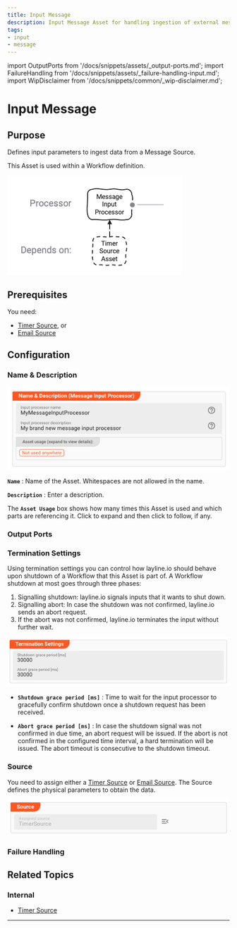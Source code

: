 ```yaml
---
title: Input Message
description: Input Message Asset for handling ingestion of external messages.
tags:
- input
- message
---
```


import OutputPorts from '/docs/snippets/assets/_output-ports.md';
import FailureHandling from '/docs/snippets/assets/_failure-handling-input.md';
import WipDisclaimer from '/docs/snippets/common/_wip-disclaimer.md';

# Input Message

## Purpose

Defines input parameters to ingest data from a Message Source.

This Asset is used within a Workflow definition.

![](.asset-input-message_images/0363922a.png "Asset Dependency Graph (Input Message)")

## Prerequisites

You need:

* [Timer Source](/docs/assets/sources/asset-source-timer), or
* [Email Source](/docs/assets/sources/asset-source-email)

## Configuration

### Name & Description

![](.asset-input-message_images/2200e5f0.png "Name & Description (Input Message)")

**`Name`** : Name of the Asset. Whitespaces are not allowed in the name.

**`Description`** : Enter a description.

The **`Asset Usage`** box shows how many times this Asset is used and which parts are referencing it. Click to expand and then click to follow, if any.


### Output Ports

<OutputPorts></OutputPorts>

### Termination Settings

Using termination settings you can control how layline.io should behave upon shutdown of a Workflow that this Asset is part of.
A Workflow shutdown at most goes through three phases:

1. Signalling shutdown: layline.io signals inputs that it wants to shut down.
2. Signalling abort: In case the shutdown was not confirmed, layline.io sends an abort request.
3. If the abort was not confirmed, layline.io terminates the input without further wait.

![](.asset-input-message_images/07cbe873.png "Termination Settings (Input Message)")

* **`Shutdown grace period [ms]`** : Time to wait for the input processor to gracefully confirm shutdown once a shutdown request has been received.

* **`Abort grace period [ms]`** : In case the shutdown signal was not confirmed in due time, an abort request will be issued.
  If the abort is not confirmed in the configured time interval, a hard termination will be issued. The abort timeout is consecutive to the shutdown timeout.

### Source

You need to assign either a [Timer Source](/docs/assets/sources/asset-source-timer) or [Email Source](/docs/assets/sources/asset-source-email). 
The Source defines the physical parameters to obtain the data.

![](.asset-input-message_images/e8a26a3e.png "Timer Source (Input Message)")

### Failure Handling

<FailureHandling></FailureHandling>

## Related Topics

### Internal

* [Timer Source](/docs/assets/sources/asset-source-timer)

---

<WipDisclaimer></WipDisclaimer>
